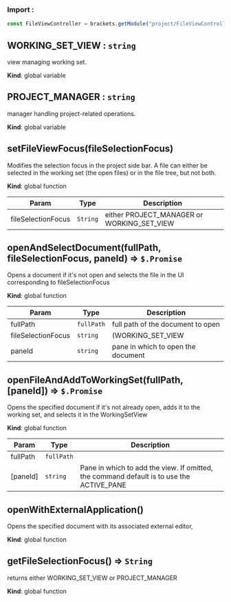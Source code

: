 ### Import :
```js
const FileViewController = brackets.getModule("project/FileViewController")
```

<a name="WORKING_SET_VIEW"></a>

## WORKING\_SET\_VIEW : <code>string</code>
view managing working set.

**Kind**: global variable  
<a name="PROJECT_MANAGER"></a>

## PROJECT\_MANAGER : <code>string</code>
manager handling project-related operations.

**Kind**: global variable  
<a name="setFileViewFocus"></a>

## setFileViewFocus(fileSelectionFocus)
Modifies the selection focus in the project side bar. A file can either be selected
in the working set (the open files) or in the file tree, but not both.

**Kind**: global function  

| Param | Type | Description |
| --- | --- | --- |
| fileSelectionFocus | <code>String</code> | either PROJECT_MANAGER or WORKING_SET_VIEW |

<a name="openAndSelectDocument"></a>

## openAndSelectDocument(fullPath, fileSelectionFocus, paneId) ⇒ <code>$.Promise</code>
Opens a document if it's not open and selects the file in the UI corresponding to
fileSelectionFocus

**Kind**: global function  

| Param | Type | Description |
| --- | --- | --- |
| fullPath | <code>fullPath</code> | full path of the document to open |
| fileSelectionFocus | <code>string</code> | (WORKING_SET_VIEW || PROJECT_MANAGER) |
| paneId | <code>string</code> | pane in which to open the document |

<a name="openFileAndAddToWorkingSet"></a>

## openFileAndAddToWorkingSet(fullPath, [paneId]) ⇒ <code>$.Promise</code>
Opens the specified document if it's not already open, adds it to the working set,
and selects it in the WorkingSetView

**Kind**: global function  

| Param | Type | Description |
| --- | --- | --- |
| fullPath | <code>fullPath</code> |  |
| [paneId] | <code>string</code> | Pane in which to add the view.  If omitted, the command default is to use the ACTIVE_PANE |

<a name="openWithExternalApplication"></a>

## openWithExternalApplication()
Opens the specified document with its associated external editor,

**Kind**: global function  
<a name="getFileSelectionFocus"></a>

## getFileSelectionFocus() ⇒ <code>String</code>
returns either WORKING_SET_VIEW or PROJECT_MANAGER

**Kind**: global function  
